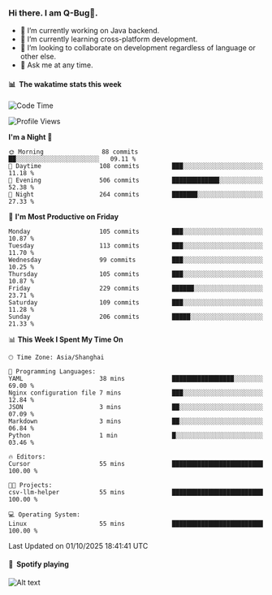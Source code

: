 ### Hi there. I am Q-Bug🐞.

- 🔭 I’m currently working on Java backend.
- 🌱 I’m currently learning cross-platform development.
- 👯 I’m looking to collaborate on development regardless of language or other else.
- 💬 Ask me at any time.

#### 📊 &nbsp;**The wakatime stats this week**  
<!--START_SECTION:waka-->
![Code Time](http://img.shields.io/badge/Code%20Time-353%20hrs%2012%20mins-blue)

![Profile Views](http://img.shields.io/badge/Profile%20Views-2-blue)

**I'm a Night 🦉** 

```text
🌞 Morning                88 commits          ██░░░░░░░░░░░░░░░░░░░░░░░   09.11 % 
🌆 Daytime                108 commits         ███░░░░░░░░░░░░░░░░░░░░░░   11.18 % 
🌃 Evening                506 commits         █████████████░░░░░░░░░░░░   52.38 % 
🌙 Night                  264 commits         ███████░░░░░░░░░░░░░░░░░░   27.33 % 
```
📅 **I'm Most Productive on Friday** 

```text
Monday                   105 commits         ███░░░░░░░░░░░░░░░░░░░░░░   10.87 % 
Tuesday                  113 commits         ███░░░░░░░░░░░░░░░░░░░░░░   11.70 % 
Wednesday                99 commits          ███░░░░░░░░░░░░░░░░░░░░░░   10.25 % 
Thursday                 105 commits         ███░░░░░░░░░░░░░░░░░░░░░░   10.87 % 
Friday                   229 commits         ██████░░░░░░░░░░░░░░░░░░░   23.71 % 
Saturday                 109 commits         ███░░░░░░░░░░░░░░░░░░░░░░   11.28 % 
Sunday                   206 commits         █████░░░░░░░░░░░░░░░░░░░░   21.33 % 
```


📊 **This Week I Spent My Time On** 

```text
🕑︎ Time Zone: Asia/Shanghai

💬 Programming Languages: 
YAML                     38 mins             █████████████████░░░░░░░░   69.00 % 
Nginx configuration file 7 mins              ███░░░░░░░░░░░░░░░░░░░░░░   12.84 % 
JSON                     3 mins              ██░░░░░░░░░░░░░░░░░░░░░░░   07.09 % 
Markdown                 3 mins              ██░░░░░░░░░░░░░░░░░░░░░░░   06.84 % 
Python                   1 min               █░░░░░░░░░░░░░░░░░░░░░░░░   03.46 % 

🔥 Editors: 
Cursor                   55 mins             █████████████████████████   100.00 % 

🐱‍💻 Projects: 
csv-llm-helper           55 mins             █████████████████████████   100.00 % 

💻 Operating System: 
Linux                    55 mins             █████████████████████████   100.00 % 
```


 Last Updated on 01/10/2025 18:41:41 UTC
<!--END_SECTION:waka-->

#### 🎵 &nbsp;**Spotify playing**  
![Alt text](https://spotify-recently-played-readme.vercel.app/api?user=e5y1o4x7kdt9kf2blu4wvmb4s&unique={true|1|on|yes})

